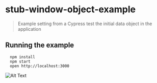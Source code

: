 # stub-window-object-example

> Example setting from a Cypress test the initial data object in the application

## Running the example

```
  npm install
  npm start
  open http://localhost:3000
```

![Alt Text](https://media.giphy.com/media/nNr69lhyTr7z6xgZBD/giphy.gif)
